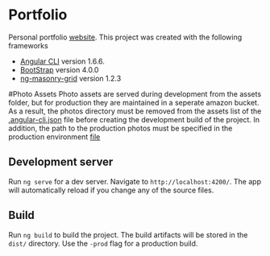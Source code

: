 # Portfolio

Personal portfolio [website](www.stefangrasu.com).
This project was created with the following frameworks 
- [Angular CLI](https://github.com/angular/angular-cli) version 1.6.6.
- [BootStrap](https://getbootstrap.com) version 4.0.0
- [ng-masonry-grid](https://github.com/Shailu4u/ng-masonry-grid) version 1.2.3

#Photo Assets
Photo assets are served during development from the assets folder, but for production they are maintained in a seperate amazon bucket. As a result, the photos directory must be removed from the assets list of the [.angular-cli.json](.angular-cli.json) file before creating the development build of the project. In addition, the path to the production photos must be specified in the production environment [file](src/environments/environment.prod.ts)

## Development server

Run `ng serve` for a dev server. Navigate to `http://localhost:4200/`. The app will automatically reload if you change any of the source files.

## Build

Run `ng build` to build the project. The build artifacts will be stored in the `dist/` directory. Use the `-prod` flag for a production build.

